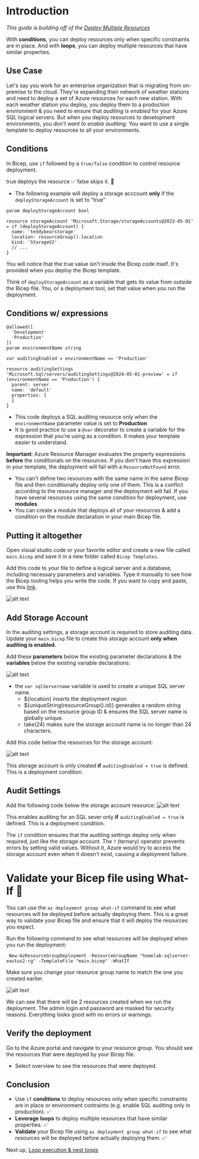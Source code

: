 # Introduction 
*This guide is building off of the [Deploy Multiple Resources](./DeployMultipleResources.md)*

With **conditions**, you can deploy resources only when specific constraints are in place. And with **loops**, you can deploy multiple resources that have similar properties.

## Use Case
Let's say you work for an enterprise organization that is migrating from on-premise to the cloud. 
They're expanding their network of weather stations and need to deploy a set of Azure resources for each new station.
With each weather station you deploy, you deploy them to a production environment & you need to ensure that <em>auditing is enabled</em> for your Azure SQL logical servers.
But when you deploy resources to development environments, you <em>don't want to enable auditing.</em> You want to use a single template to deploy resources to all your environments.

## Conditions
In Bicep, use ```if``` followed by a ```true/false``` condition to control resource deployment.  

<bold>true</bold> deploys the resource ✅
<bold>false</bold> skips it. 🚫

+ The following example will deploy a storage acccount **only** if the ```deployStorageAccount``` is set to "true"
```bicep
param deployStorageAccount bool

resource storageAccount 'Microsoft.Storage/storageAccounts@2023-05-01' = if (deployStorageAccount) {
  name: 'teddybearstorage'
  location: resourceGroup().location
  kind: 'StorageV2'
  // ...
}
```

You will notice that the true value isn't inside the Bicep code itself.  It's provided when you deploy the Bicep template.

Think of ```deployStorageAccount``` as a variable that gets its value from outside the Bicep file.  You, or a deployment tool, set that value when you run the deployment.

## Conditions w/ expressions
```bicep
@allowed([
  'Development'
  'Production'
])
param environmentName string

var auditingEnabled = environmentName == 'Production'

resource auditingSettings 'Microsoft.Sql/servers/auditingSettings@2024-05-01-preview' = if (environmentName == 'Production') {
  parent: server
  name: 'default'
  properties: {
  }
}
```

+ This code deploys a SQL auditing resource only when the ```environmentName``` parameter value is set to **Production**
+ It is good practice to use a ```@var``` decorator to create a variable for the expression that you're using as a condition. It makes your template easier to understand.

**Important**:  Azure Resource Manager evaluates the property expressions **before** the conditionals on the resources. If you don't have this expression in your template, the deployment will fail with a ```ResourceNotFound``` error.
+ You can't define two resources with the same name in the same Bicep file and then conditionally deploy only one of them. This is a conflict according to the resource manager and the deployment will fail. If you have several resources using the same condition for deployment, use **modules**.
+  You can create a module that deploys all of your resources & add a condition on the module declaration in your main Bicep file.

## Putting it altogether

Open visual studio code or your favorite editor and create a new file called ```main.bicep``` and save it in a new folder called ```Bicep Templates```.

Add this code to your file to define a logical server and a database, including necessary parameters and variables. Type it manually to see how the Bicep tooling helps you write the code. If you want to copy and paste, use this [link](https://learn.microsoft.com/en-us/training/modules/build-flexible-bicep-templates-conditions-loops/3-exercise-conditions?pivots=powershell).

![alt text](https://i.imgur.com/y2AzQvr.png)

## Add Storage Account
In the auditing settings, a storage account is required to store auditing data. Update your ```main.bicep``` file to create this storage account **only when auditing is enabled.**

Add these **parameters** below the existing parameter declarations & the **variables** below the existing variable declarations:

![alt text](https://i.imgur.com/9gELNzq.png)

+ the ```var sqlServername``` variable is used to create a unique SQL server name.
  + ${location} inserts the deployment region
  + ${uniqueString(resourceGroup().id)} generates a random string based on the resource group ID & ensures the SQL server name is globally unique. 
  + take(24) makes sure the storage account name is no longer than 24 characters.

 Add this code below the resources for the storage account:

 ![alt text](https://i.imgur.com/zNhgnCm.png)

 This storage account is only created **if** ```auditingEnabled = true``` is defined. This is a deployment condition. 

 ## Audit Settings

  Add the following code below the storage account resource:
  ![alt text](https://i.imgur.com/ETC1mbr.png)

This enables auditing for an SQL sever only **if** ```auditingEnabled = true``` is defined. This is a deployment condition.

  
The `if` condition ensures that the auditing settings deploy only when required, just like the storage account. The `?` (ternary) operator prevents errors by setting valid values. Without it, Azure would try to access the storage account even when it doesn't exist, causing a deployment failure.




# Validate your Bicep file using What-If 🤔
You can use the ```az deployment group what-if``` command to see what resources will be deployed before actually deploying them. This is a great way to validate your Bicep file and ensure that it will deploy the resources you expect.

Run the following command to see what resources will be deployed when you run the deployment:

```
 New-AzResourceGroupDeployment -ResourceGroupName "homelab-sqlserver-eastus2-rg" -TemplateFile "main.bicep" -WhatIf
 ```

Make sure you change your resource group name to match the one you created earlier. 

![alt text](https://i.imgur.com/mmM4Moi.png)

We can see that there will be 2 resources created when we run the deployment. The admin login and password are masked for security reasons. Everything looks good with no errors or warnings.



## Verify the deployment
Go to the Azure portal and navigate to your resource group. You should see the resources that were deployed by your Bicep file.
+ Select overview to see the resources that were deployed.

## Conclusion

+ Use ```if``` **conditions** to deploy resources only when specific constraints are in place or environment contraints (e.g. enable SQL auditing only in production). ✅
+ **Leverage loops** to deploy multiple resources that have similar properties. ✅
+ **Validate** your Bicep file using ```az deployment group what-if``` to see what resources will be deployed before actually deploying them. ✅

Next up, [Loop execution & nest loops](./LoopExecution&NestLoops.md)

